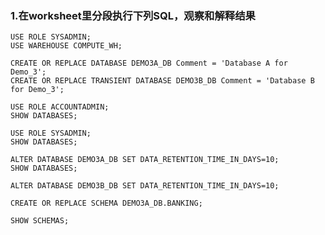 ### 1.在worksheet里分段执行下列SQL，观察和解释结果
    USE ROLE SYSADMIN;
    USE WAREHOUSE COMPUTE_WH;
    
    CREATE OR REPLACE DATABASE DEMO3A_DB Comment = 'Database A for Demo_3';
    CREATE OR REPLACE TRANSIENT DATABASE DEMO3B_DB Comment = 'Database B for Demo_3';
    
    USE ROLE ACCOUNTADMIN;
    SHOW DATABASES;
    
    USE ROLE SYSADMIN;
    SHOW DATABASES;
    
    ALTER DATABASE DEMO3A_DB SET DATA_RETENTION_TIME_IN_DAYS=10;
    SHOW DATABASES;
    
    ALTER DATABASE DEMO3B_DB SET DATA_RETENTION_TIME_IN_DAYS=10;
    
    CREATE OR REPLACE SCHEMA DEMO3A_DB.BANKING;
    
    SHOW SCHEMAS;
